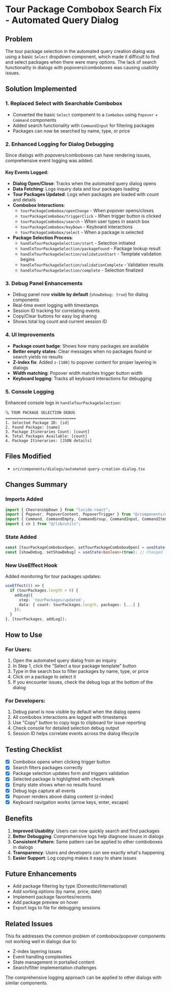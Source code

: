 # Tour Package Combobox Search Fix - Automated Query Dialog

## Problem
The tour package selection in the automated query creation dialog was using a basic `Select` dropdown component, which made it difficult to find and select packages when there were many options. The lack of search functionality in dialogs with popovers/comboboxes was causing usability issues.

## Solution Implemented

### 1. **Replaced Select with Searchable Combobox**
- Converted the basic `Select` component to a `Combobox` using `Popover` + `Command` components
- Added search functionality with `CommandInput` for filtering packages
- Packages can now be searched by name, type, or price

### 2. **Enhanced Logging for Dialog Debugging**
Since dialogs with popovers/comboboxes can have rendering issues, comprehensive event logging was added:

#### Key Events Logged:
- **Dialog Open/Close**: Tracks when the automated query dialog opens
- **Data Fetching**: Logs inquiry data and tour packages loading
- **Tour Packages Updated**: Logs when packages are loaded with count and details
- **Combobox Interactions**:
  - `tourPackageCombobox/openChange` - When popover opens/closes
  - `tourPackageCombobox/triggerClick` - When trigger button is clicked
  - `tourPackageCombobox/search` - When user types in search box
  - `tourPackageCombobox/keyDown` - Keyboard interactions
  - `tourPackageCombobox/select` - When a package is selected
- **Package Selection Process**:
  - `handleTourPackageSelection/start` - Selection initiated
  - `handleTourPackageSelection/packageFound` - Package lookup result
  - `handleTourPackageSelection/validationStart` - Template validation begins
  - `handleTourPackageSelection/validationComplete` - Validation results
  - `handleTourPackageSelection/complete` - Selection finalized

### 3. **Debug Panel Enhancements**
- Debug panel now **visible by default** (`showDebug: true`) for dialog components
- Real-time event logging with timestamps
- Session ID tracking for correlating events
- Copy/Clear buttons for easy log sharing
- Shows total log count and current session ID

### 4. **UI Improvements**
- **Package count badge**: Shows how many packages are available
- **Better empty states**: Clear messages when no packages found or search yields no results
- **Z-index fix**: Added `z-[100]` to popover content for proper layering in dialogs
- **Width matching**: Popover width matches trigger button width
- **Keyboard logging**: Tracks all keyboard interactions for debugging

### 5. **Console Logging**
Enhanced console logs in `handleTourPackageSelection`:
```
🔍 TOUR PACKAGE SELECTION DEBUG
===============================
1. Selected Package ID: [id]
2. Found Package: [name]
3. Package Itineraries Count: [count]
4. Total Packages Available: [count]
4. Package Itineraries: [JSON details]
```

## Files Modified
- `src/components/dialogs/automated-query-creation-dialog.tsx`

## Changes Summary

### Imports Added
```typescript
import { ChevronsUpDown } from "lucide-react";
import { Popover, PopoverContent, PopoverTrigger } from "@/components/ui/popover";
import { Command, CommandEmpty, CommandGroup, CommandInput, CommandItem } from "@/components/ui/command";
import { cn } from "@/lib/utils";
```

### State Added
```typescript
const [tourPackageComboboxOpen, setTourPackageComboboxOpen] = useState(false);
const [showDebug, setShowDebug] = useState<boolean>(true); // Changed from false
```

### New UseEffect Hook
Added monitoring for tour packages updates:
```typescript
useEffect(() => {
  if (tourPackages.length > 0) {
    addLog({ 
      step: 'tourPackages/updated', 
      data: { count: tourPackages.length, packages: [...] } 
    });
  }
}, [tourPackages, addLog]);
```

## How to Use

### For Users:
1. Open the automated query dialog from an inquiry
2. In Step 1, click the "Select a tour package template" button
3. Type in the search box to filter packages by name, type, or price
4. Click on a package to select it
5. If you encounter issues, check the debug logs at the bottom of the dialog

### For Developers:
1. Debug panel is now visible by default when the dialog opens
2. All combobox interactions are logged with timestamps
3. Use "Copy" button to copy logs to clipboard for issue reporting
4. Check console for detailed selection debug output
5. Session ID helps correlate events across the dialog lifecycle

## Testing Checklist
- [x] Combobox opens when clicking trigger button
- [x] Search filters packages correctly
- [x] Package selection updates form and triggers validation
- [x] Selected package is highlighted with checkmark
- [x] Empty state shows when no results found
- [x] Debug logs capture all events
- [x] Popover renders above dialog content (z-index)
- [x] Keyboard navigation works (arrow keys, enter, escape)

## Benefits
1. **Improved Usability**: Users can now quickly search and find packages
2. **Better Debugging**: Comprehensive logs help diagnose issues in dialogs
3. **Consistent Pattern**: Same pattern can be applied to other comboboxes in dialogs
4. **Transparency**: Users and developers can see exactly what's happening
5. **Easier Support**: Log copying makes it easy to share issues

## Future Enhancements
- Add package filtering by type (Domestic/International)
- Add sorting options (by name, price, date)
- Implement package favorites/recents
- Add package preview on hover
- Export logs to file for debugging sessions

## Related Issues
This fix addresses the common problem of combobox/popover components not working well in dialogs due to:
- Z-index layering issues
- Event handling complexities
- State management in portalled content
- Search/filter implementation challenges

The comprehensive logging approach can be applied to other dialogs with similar components.
